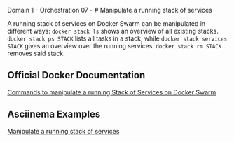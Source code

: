Domain 1 - Orchestration
07 - # Manipulate a running stack of services

A running stack of services on Docker Swarm can be manipulated in different ways: `docker stack ls` shows an overview of all existing stacks. `docker stack ps STACK` lists all tasks in a stack, while `docker stack services STACK` gives an overview over the running services. `docker stack rm STACK` removes said stack.

## Official Docker Documentation
[Commands to manipulate a running Stack of Services on Docker Swarm](https://docs.docker.com/engine/reference/commandline/stack_services/#related-commands)

## Asciinema Examples
[Manipulate a running stack of services](https://asciinema.org/a/4bqsdgv46EueyOPF48Fzd70dc)
